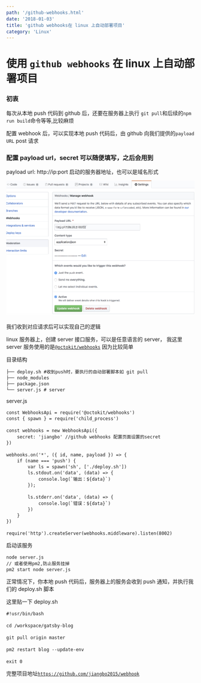 ```yaml
---
path: '/github-webhooks.html'
date: '2018-01-03'
title: 'github webhooks在 linux 上自动部署项目'
category: 'Linux'
---
```


# 使用 `github webhooks` 在 linux 上自动部署项目

### 初衷

每次从本地 push 代码到 github 后，还要在服务器上执行 `git pull`和后续的`npm run build`命令等等,比较麻烦

配置 webhook 后，可以实现本地 push 代码后，由 github 向我们提供的`payload URL` post 请求

### 配置 payload url，secret 可以随便填写，之后会用到

payload url: http://ip:port 启动的服务器地址，也可以是域名形式

![](./17_11_25__01_02_2019.jpg)

我们收到对应请求后可以实现自己的逻辑

linux 服务器上，创建 server 接口服务，可以是任意语言的 server，
我这里 server 服务使用的是[`@octokit/webhooks`](https://www.npmjs.com/package/@octokit/webhooks) 因为比较简单

目录结构

```
├── deploy.sh #收到push时，要执行的自动部署脚本如 git pull
├── node_modules
├── package.json
└── server.js # server
```

server.js

```
const WebhooksApi = require('@octokit/webhooks')
const { spawn } = require('child_process')

const webhooks = new WebhooksApi({
    secret: 'jiangbo' //github webhooks 配置页面设置的secret
})

webhooks.on('*', ({ id, name, payload }) => {
    if (name === 'push') {
        var ls = spawn('sh', ['./deploy.sh'])
        ls.stdout.on('data', (data) => {
            console.log(`输出：${data}`)
        });

        ls.stderr.on('data', (data) => {
            console.log(`错误：${data}`)
        })
    }
})

require('http').createServer(webhooks.middleware).listen(8002)
```

启动该服务

```
node server.js
// 或者使用pm2,防止服务挂掉
pm2 start node server.js
```

正常情况下，你本地 push 代码后，服务器上的服务会收到 push 通知，并执行我们的 deploy.sh 脚本

这里贴一下 deploy.sh

```
#!usr/bin/bash

cd /workspace/gatsby-blog

git pull origin master

pm2 restart blog --update-env

exit 0
```

完整项目地址[`https://github.com/jiangbo2015/webhook`](https://github.com/jiangbo2015/webhook)
